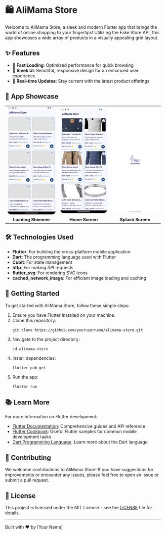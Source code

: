 # 🛍️ AliMama Store

Welcome to AliMama Store, a sleek and modern Flutter app that brings the world of online shopping to your fingertips! Utilizing the Fake Store API, this app showcases a wide array of products in a visually appealing grid layout.


## ✨ Features

- 🚀 **Fast Loading**: Optimized performance for quick browsing
- 💎 **Sleek UI**: Beautiful, responsive design for an enhanced user experience
- 🔄 **Real-time Updates**: Stay current with the latest product offerings

## 📱 App Showcase

<table>
  <tr>
    <td><img src="ScreenShots/Loading_Shimmer.png" alt="Loading Shimmer" width="200"/></td>
    <td><img src="ScreenShots/Home_Screen.png" alt="Home Screen" width="200"/></td>
    <td><img src="ScreenShots/SplashScreen.png" alt="Splash Screen" width="200"/></td>
  </tr>
  <tr>
    <td align="center"><strong>Loading Shimmer</strong></td>
    <td align="center"><strong>Home Screen</strong></td>
    <td align="center"><strong>Splash Screen</strong></td>
  </tr>
</table>

## 🛠️ Technologies Used

- **Flutter**: For building the cross-platform mobile application
- **Dart**: The programming language used with Flutter
- **Cubit**: For state management
- **http**: For making API requests
- **flutter_svg**: For rendering SVG icons
- **cached_network_image**: For efficient image loading and caching

## 🚀 Getting Started

To get started with AliMama Store, follow these simple steps:

1. Ensure you have Flutter installed on your machine.
2. Clone this repository:
   ```
   git clone https://github.com/yourusername/alimama-store.git
   ```
3. Navigate to the project directory:
   ```
   cd alimama-store
   ```
4. Install dependencies:
   ```
   flutter pub get
   ```
5. Run the app:
   ```
   flutter run
   ```

## 📚 Learn More

For more information on Flutter development:

- [Flutter Documentation](https://docs.flutter.dev/): Comprehensive guides and API reference
- [Flutter Cookbook](https://docs.flutter.dev/cookbook): Useful Flutter samples for common mobile development tasks
- [Dart Programming Language](https://dart.dev/): Learn more about the Dart language

## 🤝 Contributing

We welcome contributions to AliMama Store! If you have suggestions for improvements or encounter any issues, please feel free to open an issue or submit a pull request.

## 📄 License

This project is licensed under the MIT License - see the [LICENSE](LICENSE) file for details.

---

Built with ❤️ by [Your Name]

